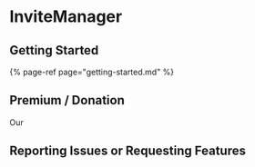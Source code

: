 # InviteManager

## Getting Started

{% page-ref page="getting-started.md" %}

## Premium / Donation

Our 

## Reporting Issues or Requesting Features



